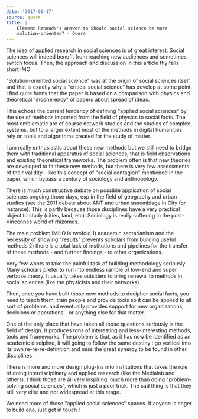 ```yaml
---
date: '2017-01-17'
source: quora
title: |
    Clément Renaud\'s answer to Should social science be more
    solution-oriented? - Quora
---
```


The idea of applied research in social sciences is of great interest.
Social sciences will indeed benefit from reaching new audiences and
sometimes switch focus. Then, the approach and discussion in this
article ttly falls short IMO

\"Solution-oriented social science\" was at the origin of social
sciences itself and that is exactly why a \"critical social science\"
has develop at some point. I find quite funny that the paper is based on
a comparison with physics and theoretical \"incoherency\" of papers
about spread of ideas.

This echoes the current tendency of defining \"applied social sciences\"
by the use of methods imported from the field of physics to social
facts. The most emblematic are of course network studies and the studies
of complex systems, but to a larger extent most of the methods in
digital humanities rely on tools and algorithms created for the study of
matter.

I am really enthusiastic about these new methods but we still need to
bridge them with traditional apparatus of social sciences, that is field
observations and existing theoretical frameworks. The problem often is
that new theories are developed to fit these new methods, but there is
very few assessments of their validity - like this concept of \"social
contagion\" mentioned in the paper, which bypass a century of sociology
and anthropology.

There is much constructive debate on possible application of social
sciences ongoing those days, esp in the field of geography and urban
studies (see the 2011 debate about ANT and urban assemblage in City for
instance). This is partly because those disciplines have a very
practical object to study (cities, land, etc). Sociology is really
suffering in the post-Vincennes world of rhizomes.

The main problem IMHO is twofold 1) academic sectarianism and the
necessity of showing \"results\" prevents scholars from building useful
methods 2) there is a total lack of institutions and pipelines for the
transfer of these methods - and further findings - to other
organizations.

Very few wants to take the painful task of building methodology
seriously. Many scholars prefer to run into endless ramble of low-end
and super verbose theory. It usually takes outsiders to bring renewal to
methods in social sciences (like the physicists and their networks).

Then, once you have built those new methods to decipher social facts,
you need to teach them, train people and provide tools so it can be
applied to all sort of problems, and eventually provides support for new
organizations, decisions or operations - or anything else for that
matter.

One of the only place that have taken all those questions seriously is
the field of design. It produces tons of interesting and
less-interesting methods, tools and frameworks. The problem is that, as
it has now be identified as an academic discipline, it will going to
follow the same destiny : go vertical into its own re-re-re-definition
and miss the great synergy to be found in other disciplines.

There is more and more design plug-ins into institutions that takes the
role of doing interdisciplinary and applied research (like the Medialab
and others). I think those are all very inspiring, much more than doing
\"problem-solving social sciences\", which is just a poor trick. The sad
thing is that they still very elite and not widespread at this stage.

We need more of those \"applied social sciences\" spaces. If anyone is
eager to build one, just get in touch !
